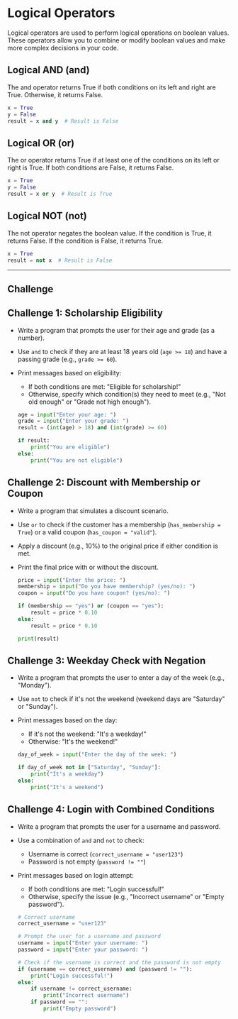 # Logical Operators

Logical operators are used to perform logical operations on boolean values. These operators allow you to combine or modify boolean values and make more complex decisions in your code.

## Logical AND (and)

The and operator returns True if both conditions on its left and right are True. Otherwise, it returns False.

```py
x = True
y = False
result = x and y  # Result is False
```

## Logical OR (or)

The or operator returns True if at least one of the conditions on its left or right is True. If both conditions are False, it returns False.

```py
x = True
y = False
result = x or y  # Result is True
```

## Logical NOT (not)

The not operator negates the boolean value. If the condition is True, it returns False. If the condition is False, it returns True.

```py
x = True
result = not x  # Result is False
```

---
## Challenge

## Challenge 1: Scholarship Eligibility

- Write a program that prompts the user for their age and grade (as a number).
- Use `and` to check if they are at least 18 years old (`age >= 18`) and have a passing grade (e.g., `grade >= 60`).
- Print messages based on eligibility:
  - If both conditions are met: "Eligible for scholarship!"
  - Otherwise, specify which condition(s) they need to meet (e.g., "Not old enough" or "Grade not high enough").

  ```py
  age = input("Enter your age: ")
  grade = input("Enter your grade: ")
  result = (int(age) > 18) and (int(grade) >= 60)

  if result:
      print("You are eligible")
  else:
      print("You are not eligible")
  ```

## Challenge 2: Discount with Membership or Coupon

- Write a program that simulates a discount scenario.
- Use `or` to check if the customer has a membership (`has_membership = True`) or a valid coupon (`has_coupon = "valid"`).
- Apply a discount (e.g., 10%) to the original price if either condition is met.
- Print the final price with or without the discount.

  ```py
  price = input("Enter the price: ")
  membership = input("Do you have membership? (yes/no): ")
  coupon = input("Do you have coupon? (yes/no): ")

  if (membership == "yes") or (coupon == "yes"):
      result = price * 0.10
  else:
      result = price * 0.10

  print(result)
  ```

## Challenge 3: Weekday Check with Negation

- Write a program that prompts the user to enter a day of the week (e.g., "Monday").
- Use `not` to check if it's not the weekend (weekend days are "Saturday" or "Sunday").
- Print messages based on the day:
  - If it's not the weekend: "It's a weekday!"
  - Otherwise: "It's the weekend!"

  ```py
  day_of_week = input("Enter the day of the week: ")

  if day_of_week not in ["Saturday", "Sunday"]:
      print("It's a weekday")
  else:
      print("It's a weekend")
  ```

## Challenge 4: Login with Combined Conditions

- Write a program that prompts the user for a username and password.
- Use a combination of `and` and `not` to check:
  - Username is correct (`correct_username = "user123"`)
  - Password is not empty (`password != ""`)
- Print messages based on login attempt:
  - If both conditions are met: "Login successful!"
  - Otherwise, specify the issue (e.g., "Incorrect username" or "Empty password").

  ```py
  # Correct username
  correct_username = "user123"

  # Prompt the user for a username and password
  username = input("Enter your username: ")
  password = input("Enter your password: ")

  # Check if the username is correct and the password is not empty
  if (username == correct_username) and (password != ""):
      print("Login successful!")
  else:
      if username != correct_username:
          print("Incorrect username")
      if password == "":
          print("Empty password")
  ```
